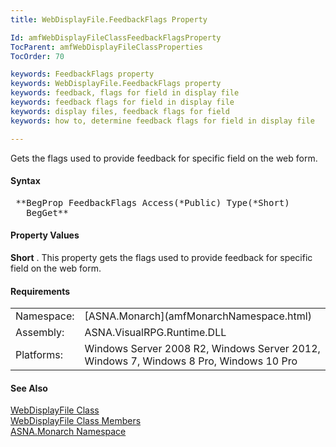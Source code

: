 ```yaml
---
title: WebDisplayFile.FeedbackFlags Property

Id: amfWebDisplayFileClassFeedbackFlagsProperty
TocParent: amfWebDisplayFileClassProperties
TocOrder: 70

keywords: FeedbackFlags property
keywords: WebDisplayFile.FeedbackFlags property
keywords: feedback, flags for field in display file
keywords: feedback flags for field in display file
keywords: display files, feedback flags for field
keywords: how to, determine feedback flags for field in display file

---
```


Gets the flags used to provide feedback for specific field on the web form.

#### Syntax
<pre class="prettyprint"> **BegProp FeedbackFlags Access(*Public) Type(*Short)
   BegGet** </pre>

<!--mine -->

#### Property Values
**Short** . This property gets the flags used to provide feedback for specific field on the web form.
<!-- -->

#### Requirements
<table class="dttable" cellspacing="0" cellpadding="4" width="60%">
           <colgroup>
            <col width="15%" style="font-weight:bold" />
            <col width="85%" />
          </colgroup>
          <tr>
            <td>Namespace:</td>
            <td>[ASNA.Monarch](amfMonarchNamespace.html)</td>
          </tr>
          <tr>
            <td>Assembly:</td>
            <td>ASNA.VisualRPG.Runtime.DLL</td>
          </tr>
         <tr>
            <td>Platforms:</td>
            <td>Windows Server 2008 R2, Windows Server 2012,  Windows 7, Windows 8 Pro, Windows 10 Pro</td>
         </tr>
</table>

<!-- end -->

#### See Also
[ WebDisplayFile Class](amfWebDisplayFileClass.html) <br /> [ WebDisplayFile Class Members](amfWebDisplayFileClassMembers.html) <br /> [ASNA.Monarch Namespace](amfMonarchNamespace.html)
